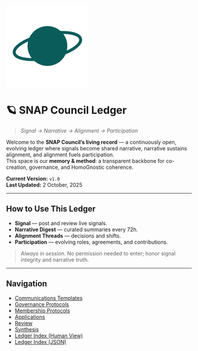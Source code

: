 ![SNAP Planet](assets/snap-planet.svg)

# 🪐 SNAP Council Ledger

> *Signal → Narrative → Alignment → Participation*

Welcome to the **SNAP Council’s living record** — a continuously open, evolving ledger where signals become shared narrative, narrative sustains alignment, and alignment fuels participation.  
This space is our **memory & method**: a transparent backbone for co-creation, governance, and HomoGnostic coherence.

**Current Version:** `v1.0`  
**Last Updated:** 2 October, 2025

---

## How to Use This Ledger
- **Signal** — post and review live signals.
- **Narrative Digest** — curated summaries every 72h.
- **Alignment Threads** — decisions and shifts.
- **Participation** — evolving roles, agreements, and contributions.

> _Always in session._ No permission needed to enter; honor signal integrity and narrative truth.

---

## Navigation
- [Communications Templates](communications-templates/README.md)
- [Governance Protocols](governance-protocols/README.md)
- [Membership Protocols](membership-protocols/README.md)
- [Applications](membership-protocols/applications/README.md)
- [Review](membership-protocols/review/README.md)
- [Synthesis](synthesis/README.md)
- [Ledger Index (Human View)](ledger-index.md)
- [Ledger Index (JSON)](https://doctorjamesmichel.github.io/snap-council-ledger/ledger-index.json)
